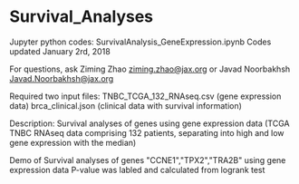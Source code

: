 # Survival_Analyses
Jupyter python codes: 
SurvivalAnalysis_GeneExpression.ipynb
Codes updated January 2rd, 2018

For questions, ask Ziming Zhao ziming.zhao@jax.org or Javad Noorbakhsh Javad.Noorbakhsh@jax.org

Required two input files:
TNBC_TCGA_132_RNAseq.csv (gene expression data)
brca_clinical.json (clinical data with survival information)

Description: Survival analyses of genes using gene expression data (TCGA TNBC RNAseq data comprising 132 patients, separating into high and low gene expression with the median)

Demo of Survival analyses of genes "CCNE1","TPX2","TRA2B" using gene expression data
P-value was labled and calculated from logrank test

